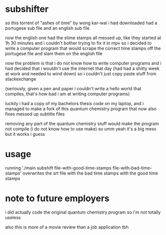# subshifter
so this torrent of "ashes of time" by wong kar-wai i had downloaded had a portugese sub file and an english sub file

now the english one had the stime stamps all messed up, like they started at 1h 30 minutes and i couldn't bother trying to fix it in mpv so i decided to write a computer program that would scrape the correct time stamps off the portugese file and slam them on the english file

now the problem is that i do not know how to write computer programs and i had decided that i wouldn't use the internet that day (had had a shitty week at work and needed to wind down) so i couldn't just copy paste stuff from stackexchange

(seriously, given a pen and paper i couldn't write a hello world that compiles, that's how bad i am at writing computer programs)

luckily i had a copy of my bachelors thesis code on my laptop, and i managed to make a fork of this quantum chemistry program that now also fixes messed up subtitle files

removing any part of the quantum chemistry stuff would make the program not compile (i do not know how to use make) so umm yeah it's a big mess but it works i guess
# usage
running
'./main subshift file-with-good-time-stamps file-with-bad-time-stamps'
overwrites the srt file with the bad time stamps with the good time stamps
# note to future employers
i did actually code the original quantum chemistry program so i'm not totally useless

also this is more of a movie review than a job application tbh
